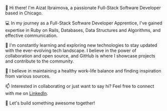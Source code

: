 👋 Hi there! I'm Aizat Ibraimova, a passionate Full-Stack Software Developer based in Chicago.

💻 In my journey as a Full-Stack Software Developer Apprentice, I've gained expertise in Ruby on Rails, Databases, Data Structures and Algorithms, and effective communication.

🌱 I'm constantly learning and exploring new technologies to stay updated with the ever-evolving tech landscape. I believe in the power of collaboration and open source, and GitHub is where I showcase projects and contribute to the community.

🔧 I believe in maintaining a healthy work-life balance and finding inspiration from various sources.

📫 Interested in collaborating or just want to say hi? Feel free to connect with me on [LinkedIn](https://www.linkedin.com/in/aizatibraimova/).

🌟 Let's build something awesome together!
